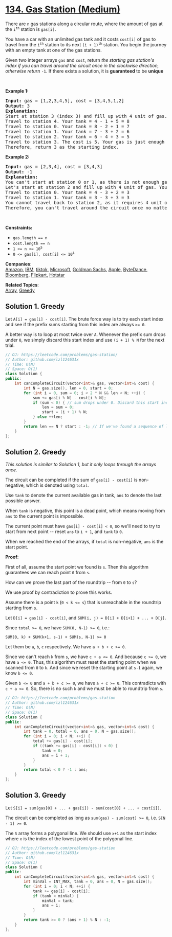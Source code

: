 # [134. Gas Station (Medium)](https://leetcode.com/problems/gas-station/)

<p>There are <code>n</code> gas stations along a circular route, where the amount of gas at the <code>i<sup>th</sup></code> station is <code>gas[i]</code>.</p>

<p>You have a car with an unlimited gas tank and it costs <code>cost[i]</code> of gas to travel from the <code>i<sup>th</sup></code> station to its next <code>(i + 1)<sup>th</sup></code> station. You begin the journey with an empty tank at one of the gas stations.</p>

<p>Given two integer arrays <code>gas</code> and <code>cost</code>, return <em>the starting gas station's index if you can travel around the circuit once in the clockwise direction, otherwise return</em> <code>-1</code>. If there exists a solution, it is <strong>guaranteed</strong> to be <strong>unique</strong></p>

<p>&nbsp;</p>
<p><strong>Example 1:</strong></p>

<pre><strong>Input:</strong> gas = [1,2,3,4,5], cost = [3,4,5,1,2]
<strong>Output:</strong> 3
<strong>Explanation:</strong>
Start at station 3 (index 3) and fill up with 4 unit of gas. Your tank = 0 + 4 = 4
Travel to station 4. Your tank = 4 - 1 + 5 = 8
Travel to station 0. Your tank = 8 - 2 + 1 = 7
Travel to station 1. Your tank = 7 - 3 + 2 = 6
Travel to station 2. Your tank = 6 - 4 + 3 = 5
Travel to station 3. The cost is 5. Your gas is just enough to travel back to station 3.
Therefore, return 3 as the starting index.
</pre>

<p><strong>Example 2:</strong></p>

<pre><strong>Input:</strong> gas = [2,3,4], cost = [3,4,3]
<strong>Output:</strong> -1
<strong>Explanation:</strong>
You can't start at station 0 or 1, as there is not enough gas to travel to the next station.
Let's start at station 2 and fill up with 4 unit of gas. Your tank = 0 + 4 = 4
Travel to station 0. Your tank = 4 - 3 + 2 = 3
Travel to station 1. Your tank = 3 - 3 + 3 = 3
You cannot travel back to station 2, as it requires 4 unit of gas but you only have 3.
Therefore, you can't travel around the circuit once no matter where you start.
</pre>

<p>&nbsp;</p>
<p><strong>Constraints:</strong></p>

<ul>
	<li><code>gas.length == n</code></li>
	<li><code>cost.length == n</code></li>
	<li><code>1 &lt;= n &lt;= 10<sup>5</sup></code></li>
	<li><code>0 &lt;= gas[i], cost[i] &lt;= 10<sup>4</sup></code></li>
</ul>


**Companies**:  
[Amazon](https://leetcode.com/company/amazon), [IBM](https://leetcode.com/company/ibm), [tiktok](https://leetcode.com/company/tiktok), [Microsoft](https://leetcode.com/company/microsoft), [Goldman Sachs](https://leetcode.com/company/goldman-sachs), [Apple](https://leetcode.com/company/apple), [ByteDance](https://leetcode.com/company/bytedance), [Bloomberg](https://leetcode.com/company/bloomberg), [Flipkart](https://leetcode.com/company/flipkart), [Hotstar](https://leetcode.com/company/hotstar)

**Related Topics**:  
[Array](https://leetcode.com/tag/array/), [Greedy](https://leetcode.com/tag/greedy/)

## Solution 1. Greedy

Let `A[i] = gas[i] - cost[i]`. The brute force way is to try each start index and see if the prefix sums starting from this index are always `>= 0`.

A better way is to loop at most twice over `A`. Whenever the prefix sum drops under `0`, we simply discard this start index and use `(i + 1) % N` for the next trial.

```cpp
// OJ: https://leetcode.com/problems/gas-station/
// Author: github.com/lzl124631x
// Time: O(N)
// Space: O(1)
class Solution {
public:
    int canCompleteCircuit(vector<int>& gas, vector<int>& cost) {
        int N = gas.size(), len = 0, start = 0;
        for (int i = 0, sum = 0; i < 2 * N && len < N; ++i) {
            sum += gas[i % N] - cost[i % N];
            if (sum < 0) { // sum drops under 0. Discard this start index and start over.
                len = sum = 0;
                start = (i + 1) % N;
            } else ++len;
        }
        return len == N ? start : -1; // If we've found a sequence of length `N` whose prefix sums are all `>= 0`, this start index is the answer.
    }
};
```
## Solution 2. Greedy

*This solution is similar to Solution 1, but it only loops through the arrays once.*

The circuit can be completed if the sum of `gas[i] - cost[i]` is non-negative, which is denoted using `total`.

Use `tank` to denote the current available gas in tank, `ans` to denote the last possible answer.

When `tank` is negative, this point is a dead point, which means moving from `ans` to the current point is impossible.

The current point must have `gas[i] - cost[i] < 0`, so we'll need to try to start from next point -- reset `ans` to `i + 1`, and `tank` to `0`.

When we reached the end of the arrays, if `total` is non-negative, `ans` is the start point.

**Proof**:

First of all, assume the start point we found is `s`. Then this algorithm guarantees we can reach point `0` from `s`.

How can we prove the last part of the roundtrip -- from `0` to `s`?

We use proof by contradiction to prove this works.

Assume there is a point `k` (`0 < k <= s`) that is unreachable in the roundtrip starting from `s`.

Let `D[i] = gas[i] - cost[i]`, and `SUM(i, j) = D[i] + D[i+1] + ... + D[j]`.

Since `total >= 0`, we have `SUM(0, N-1) >= 0`, i.e.:

```
SUM(0, k) + SUM(k+1, s-1) + SUM(s, N-1) >= 0
```

Let them be `a`, `b`, `c` respectively. We have `a + b + c >= 0`.

Since we can't reach `k` from `s`, we have `c + a <= 0`. And because `c >= 0`, we have `a <= 0`. Thus, this algorithm must reset the starting point when we scanned from `0` to `k`. And since we reset the starting point at `s-1` again, we know `b <= 0`.

Given `b <= 0` and `a + b + c >= 0`, we have `a + c >= 0`. This contradicts with `c + a <= 0`. So, there is no such `k` and we must be able to roundtrip from `s`.

```cpp
// OJ: https://leetcode.com/problems/gas-station
// Author: github.com/lzl124631x
// Time: O(N)
// Space: O(1)
class Solution {
public:
    int canCompleteCircuit(vector<int>& gas, vector<int>& cost) {
        int tank = 0, total = 0, ans = 0, N = gas.size();
        for (int i = 0; i < N; ++i) {
            total += gas[i] - cost[i];
            if ((tank += gas[i] - cost[i]) < 0) {
                tank = 0;
                ans = i + 1;
            }
        }
        return total < 0 ? -1 : ans;
    }
};
```

## Solution 3. Greedy

Let `S[i] = sum(gas[0] + ... + gas[i]) - sum(cost[0] + ... + cost[i])`.

The circuit can be completed as long as `sum(gas) - sum(cost) >= 0`, i.e. `S[N - 1] >= 0`.

The `S` array forms a polygonal line. We should use `x+1` as the start index where `x` is the index of the lowest point of the polygonal line.

```cpp
// OJ: https://leetcode.com/problems/gas-station
// Author: github.com/lzl124631x
// Time: O(N)
// Space: O(1)
class Solution {
public:
    int canCompleteCircuit(vector<int>& gas, vector<int>& cost) {
        int minVal = INT_MAX, tank = 0, ans = 0, N = gas.size();
        for (int i = 0; i < N; ++i) {
            tank += gas[i] - cost[i];
            if (tank < minVal) {
                minVal = tank;
                ans = i;
            }
        }
        return tank >= 0 ? (ans + 1) % N : -1;
    }
};
```